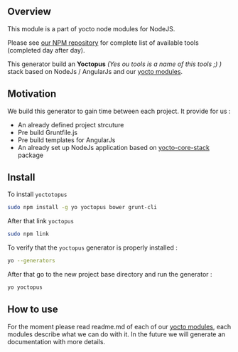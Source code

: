 ## Overview

This module is a part of yocto node modules for NodeJS.

Please see [our NPM repository](https://www.npmjs.com/~yocto) for complete list of available tools (completed day after day).

This generator build an **Yoctopus** *(Yes ou tools is a name of this tools ;) )* stack based on NodeJs / AngularJs and our [yocto modules](https://www.npmjs.com/~yocto).

## Motivation

We build this generator to gain time between each project. It provide for us : 

- An already defined project strcuture
- Pre build Gruntfile.js
- Pre build templates for AngularJs
- An already set up NodeJs application based on [yocto-core-stack](https://www.npmjs.com/package/yocto-core-stack) package

## Install

To install `yoctotopus`

```bash
sudo npm install -g yo yoctopus bower grunt-cli
```

After that link `yoctopus`

```bash
sudo npm link
```

To verify that the `yoctopus` generator is properly installed :

```bash
yo --generators
```

After that go to the new project base directory and run the generator :

```bash
yo yoctopus
```

## How to use

For the moment please read readme.md of each of our [yocto modules](https://www.npmjs.com/~yocto), each modules describe what we can do with it.
In the future we will generate an documentation with more details.
